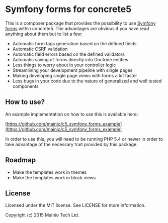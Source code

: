 # Symfony forms for concrete5

This is a composer package that provides the possibility to use [Symfony forms](https://symfony.com/doc/current/book/forms.html)
within concrete5. The advantages are obvious if you have read anything about them but to list a few:

- Automatic form tags generation based on the defined fields
- Automatic CSRF validation
- Automatic field errors based on the defined validators
- Automatic saving of forms directly into Doctrine entities
- Less things to worry about in your controller logic
- Streamlining your development pipeline with single pages
- Making developing single page views with forms a lot faster
- Less bugs in your code due to the nature of generalized and well tested components

## How to use?

An example implementation on how to use this is available here:

[https://github.com/mainio/c5_symfony_forms_example](https://github.com/mainio/c5_symfony_forms_example)

In order to use this, you will need to be running PHP 5.4 or newer in order to take advantage of the
necessary trait provided by this package.

## Roadmap

- Make the templates work in themes
- Make the templates work in block views

## License

Licensed under the MIT license. See LICENSE for more information.

Copyright (c) 2015 Mainio Tech Ltd.